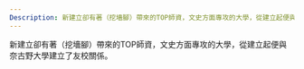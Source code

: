 ```yaml
---
Description: 新建立卻有著（挖墻腳）帶來的TOP師資，文史方面專攻的大學，從建立起便與奈古野大學建立了友校關係。
---
```


新建立卻有著（挖墻腳）帶來的TOP師資，文史方面專攻的大學，從建立起便與奈古野大學建立了友校關係。